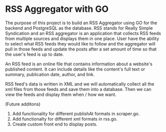 # RSS Aggregator with GO

The purpose of this project is to build an RSS Aggregator using GO for the backend and PostgreSQL as the database. RSS stands for Really Simple Syndication and an RSS aggregator is an application that collects RSS feeds from multiple sources and displays them in one place. User have the ability to select what RSS feeds they would like to follow and the aggregator will pull in those feeds and update the posts after a set amount of time so that the user's feed is up to date. 

An RSS feed is an online file that contains information about a website's published content. It can include details like the content's full text or summary, publication date, author, and link.

RSS feed's data is written in XML and we will automatically collect all the xml files from those feeds and save them into a database.
Then we can view the feeds and display them when / how we want. 

(Future additons)
1. Add functionality for different publishAt formats in scraper.go.
2. Add functionalty for different xml formats in rss.go.
3. Create custom front end to display posts. 
